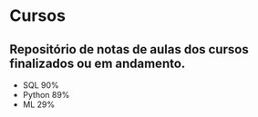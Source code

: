 # Cursos
## Repositório de notas de aulas dos cursos finalizados ou em andamento.

- SQL 90%
- Python 89%
- ML 29%
